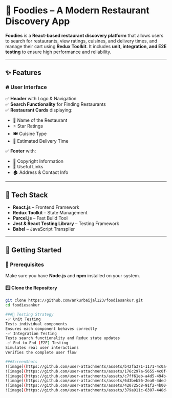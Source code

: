 # 🍔 Foodies – A Modern Restaurant Discovery App  

**Foodies** is a **React-based restaurant discovery platform** that allows users to search for restaurants, view ratings, cuisines, and delivery times, and manage their cart using **Redux Toolkit**. It includes **unit, integration, and E2E testing** to ensure high performance and reliability.  

---

## ✨ Features  

### 🔥 User Interface  
✅ **Header** with Logo & Navigation  
✅ **Search Functionality** for Finding Restaurants  
✅ **Restaurant Cards** displaying:  
   - 🏪 Name of the Restaurant  
   - ⭐ Star Ratings  
   - 🍽️ Cuisine Type  
   - 🚴 Estimated Delivery Time  

✅ **Footer** with:  
   - 📜 Copyright Information  
   - 🔗 Useful Links  
   - 🏠 Address & Contact Info  

---

## 🔧 Tech Stack  

- **React.js** – Frontend Framework  
- **Redux Toolkit** – State Management  
- **Parcel.js** – Fast Build Tool  
- **Jest & React Testing Library** – Testing Framework  
- **Babel** – JavaScript Transpiler  

---

## 🚀 Getting Started  

### 📌 Prerequisites  
Make sure you have **Node.js** and **npm** installed on your system.  

#### 1️⃣ Clone the Repository  
```sh
git clone https://github.com/ankurbaijal123/foodiesankur.git
cd foodiesankur

###🧪 Testing Strategy
-✅ Unit Testing
Tests individual components
Ensures each component behaves correctly
-✅ Integration Testing
Tests search functionality and Redux state updates
-✅ End-to-End (E2E) Testing
Simulates real user interactions
Verifies the complete user flow

###ScreenShots
![image](https://github.com/user-attachments/assets/b42fa371-1171-4c0a-a008-36c40394cf6c)
![image](https://github.com/user-attachments/assets/176c297a-5655-4c0f-88e5-60a69a170aac)
![image](https://github.com/user-attachments/assets/c7ff61eb-a4d5-494b-a6b3-ed913bd1287a)
![image](https://github.com/user-attachments/assets/6d3beb56-2ea0-4ded-90a9-e21a8b352d7d)
![image](https://github.com/user-attachments/assets/420725c8-91f2-4b00-abae-461ad94bfde4)
![image](https://github.com/user-attachments/assets/379a911c-6307-448d-9516-84569bc205ef)



